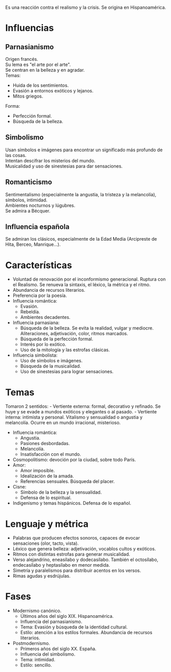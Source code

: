 Es una reacción contra el realismo y la crisis. Se origina en Hispanoamérica.

# Influencias

## Parnasianismo
Origen francés.  
Su lema es "el arte por el arte".  
Se centran en la belleza y en agradar.  
Temas:
- Huida de los sentimientos.
- Evasión a entornos exóticos y lejanos.
- Mitos griegos.

Forma:
- Perfección formal.
- Búsqueda de la belleza.

## Simbolismo
Usan símbolos e imágenes para encontrar un significado más profundo de las cosas.  
Intentan descifrar los misterios del mundo.  
Musicalidad y uso de sinestesias para dar sensaciones.

## Romanticismo
Sentimentalismo (especialmente la angustia, la tristeza y la melancolía), símbolos, intimidad.  
Ambientes nocturnos y lúgubres.  
Se admira a Bécquer.

## Influencia española
Se admiran los clásicos, especialmente de la Edad Media (Arcipreste de Hita, Berceo, Manrique...).

# Características
- Voluntad de renovación por el inconformismo generacional. Ruptura con el Realismo. Se renueva la sintaxis, el léxico, la métrica y el ritmo.
- Abundancia de recursos literarios.
- Preferencia por la poesía.
- Influencia romántica:
    - Evasión.
    - Rebeldía.
    - Ambientes decadentes.
- Influencia parnasiana:
    - Búsqueda de la belleza. Se evita la realidad, vulgar y mediocre. Aliteraciones, adjetivación, color, ritmos marcados.
    - Búsqueda de la perfección formal.
    - Interés por lo exótico.
    - Uso de la mitología y las estrofas clásicas.
- Influencia simbolista:
    - Uso de símbolos e imágenes.
    - Búsqueda de la musicalidad.
    - Uso de sinestesias para lograr sensaciones.

# Temas
Tomaron 2 sentidos:
    - Vertiente externa: formal, decorativo y refinado. Se huye y se evade a mundos exóticos y elegantes o al pasado.
    - Vertiente interna: intimista y personal. Vitalismo y sensualidad o angustia y melancolía. Ocurre en un mundo irracional, misterioso.
- Influencia romántica:
    - Angustia.
    - Pasiones desbordadas.
    - Melancolía.
    - Insatisfacción con el mundo.
- Cosmopolitismo: devoción por la ciudad, sobre todo París.
- Amor:
    - Amor imposible.
    - Idealización de la amada.
    - Referencias sensuales. Búsqueda del placer.
- Cisne:
    - Símbolo de la belleza y la sensualidad.
    - Defensa de lo espiritual.
- Indigenismo y temas hispánicos. Defensa de lo español.

# Lenguaje y métrica
- Palabras que producen efectos sonoros, capaces de evocar sensaciones (olor, tacto, vista).
- Léxico que genera belleza: adjetivación, vocablos cultos y exóticos.
- Ritmos con distintas estrofas para generar musicalidad.
- Verso alejandrino, eneasílabo y dodecasílabo. También el octosílabo, endecasílabo y heptasílabo en menor medida.
- Simetría y paralelismos para distribuir acentos en los versos.
- Rimas agudas y esdrújulas.

# Fases
- Modernismo canónico.
    - Últimos años del siglo XIX. Hispanoamérica.
    - Influencia del parnasianismo.
    - Tema: Evasión y búsqueda de la identidad cultural.
    - Estilo: atención a los estilos formales. Abundancia de recursos literarios.
- Postmodernismo.
    - Primeros años del siglo XX. España.
    - Influencia del simbolismo.
    - Tema: intimidad.
    - Estilo: sencillo.
